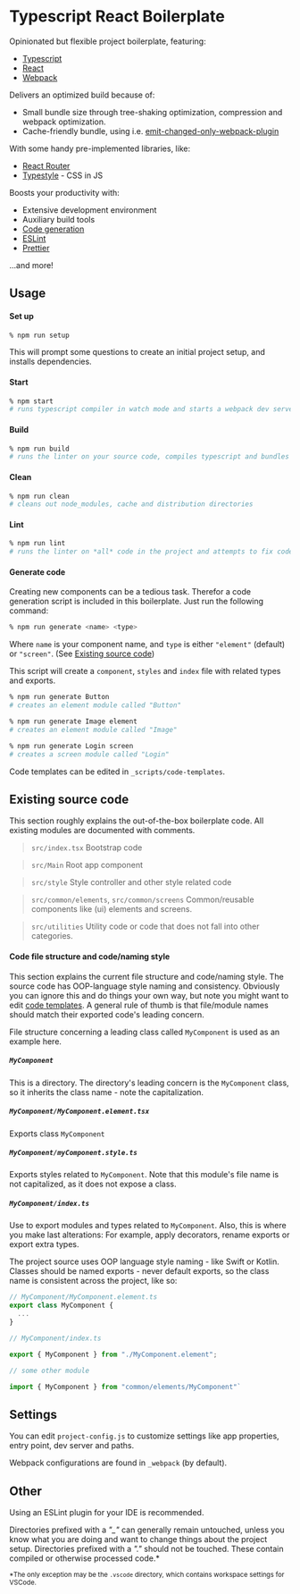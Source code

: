 # Typescript React Boilerplate

Opinionated but flexible project boilerplate, featuring:

- [Typescript](https://www.typescriptlang.org)
- [React](https://reactjs.org)
- [Webpack](https://webpack.js.org/)

Delivers an optimized build because of:
- Small bundle size through tree-shaking optimization, compression and webpack optimization.
- Cache-friendly bundle, using i.e. [emit-changed-only-webpack-plugin](https://www.npmjs.com/package/emit-changed-only-webpack-plugin)

With some handy pre-implemented libraries, like:
- [React Router](https://reacttraining.com/react-router/web/guides/quick-start)
- [Typestyle](https://typestyle.github.io/) - CSS in JS

Boosts your productivity with:
- Extensive development environment
- Auxiliary build tools
- [Code generation](#generate-code)
- [ESLint](https://eslint.org/)
- [Prettier](https://prettier.io/)

...and more!

## Usage

#### Set up

```bash
% npm run setup
```

This will prompt some questions to create an initial project setup, and installs dependencies.

#### Start

```bash
% npm start
# runs typescript compiler in watch mode and starts a webpack dev server
```

#### Build

```bash
% npm run build
# runs the linter on your source code, compiles typescript and bundles your build using webpack
```

#### Clean

```bash
% npm run clean
# cleans out node_modules, cache and distribution directories
```

#### Lint

```bash
% npm run lint
# runs the linter on *all* code in the project and attempts to fix code style where possible
```

#### Generate code

Creating new components can be a tedious task. Therefor a code generation script is included in this boilerplate. Just run the following command:

```bash
% npm run generate <name> <type>
```

Where `name` is your component name, and `type` is either `"element"` (default) or `"screen"`. (See [Existing source code](#existing-source-code))

This script will create a `component`, `styles` and `index` file with related types and exports.

```bash
% npm run generate Button
# creates an element module called "Button"
```

```bash
% npm run generate Image element
# creates an element module called "Image"
```

```bash
% npm run generate Login screen
# creates a screen module called "Login"
```

Code templates can be edited in `_scripts/code-templates`.

## Existing source code

This section roughly explains the out-of-the-box boilerplate code. All existing modules are documented with comments.

> `src/index.tsx`
> Bootstrap code

> `src/Main`
> Root app component

> `src/style`
> Style controller and other style related code

> `src/common/elements`, `src/common/screens`
> Common/reusable components like (ui) elements and screens.

> `src/utilities`
> Utility code or code that does not fall into other categories.

#### Code file structure and code/naming style

This section explains the current file structure and code/naming style. The source code has OOP-language style naming and consistency. Obviously you can ignore this and do things your own way, but note you might want to edit [code templates](#generate-components). A general rule of thumb is that file/module names should match their exported code's leading concern.

File structure concerning a leading class called `MyComponent` is used as an example here.

##### `MyComponent`

This is a directory. The directory's leading concern is the `MyComponent` class, so it inherits the class name - note the capitalization.

##### `MyComponent/MyComponent.element.tsx`

Exports class `MyComponent`

##### `MyComponent/myComponent.style.ts`

Exports styles related to `MyComponent`. Note that this module's file name is not capitalized, as it does not expose a class.

##### `MyComponent/index.ts`

Use to export modules and types related to `MyComponent`. Also, this is where you make last alterations: For example, apply decorators, rename exports or export extra types.

The project source uses OOP language style naming - like Swift or Kotlin. Classes should be named exports - never default exports, so the class name is consistent across the project, like so:

```typescript
// MyComponent/MyComponent.element.ts
export class MyComponent {
  ...
}
```

```typescript
// MyComponent/index.ts

export { MyComponent } from "./MyComponent.element";
```

```typescript
// some other module

import { MyComponent } from "common/elements/MyComponent"`
```

## Settings

You can edit `project-config.js` to customize settings like app properties, entry point, dev server and paths.

Webpack configurations are found in `_webpack` (by default).

## Other

Using an ESLint plugin for your IDE is recommended.

Directories prefixed with a *"_"* can generally remain untouched, unless you know what you are doing and want to change things about the project setup. Directories prefixed with a *"."* should not be touched. These contain compiled or otherwise processed code.* 

<sub>*The only exception may be the `.vscode` directory, which contains workspace settings for VSCode.</sub>